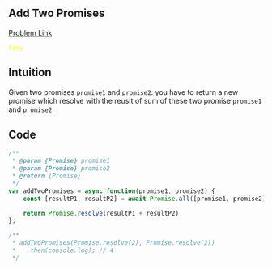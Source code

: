 ## Add Two Promises

[Problem Link](https://leetcode.com/problems/add-two-promises/description/?envType=study-plan-v2&envId=30-days-of-javascript)

<code style="color: yellow">Easy</code>

## Intuition

Given two promises `promise1` and `promise2`. you have to return a new promise which resolve with the reuslt of sum of these two promise `promise1` and `promise2`.

## Code

```javascript
/**
 * @param {Promise} promise1
 * @param {Promise} promise2
 * @return {Promise}
 */
var addTwoPromises = async function(promise1, promise2) {
    const [resultP1, resultP2] = await Promise.all([promise1, promise2]);

    return Promise.resolve(resultP1 + resultP2)
};

/**
 * addTwoPromises(Promise.resolve(2), Promise.resolve(2))
 *   .then(console.log); // 4
 */
```